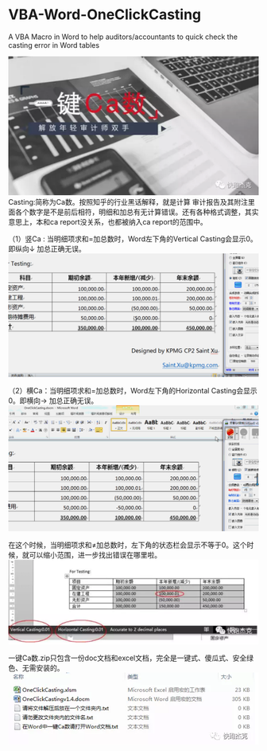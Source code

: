 # VBA-Word-OneClickCasting
A VBA Macro in Word to help auditors/accountants to quick check the casting error in Word tables


![image](https://github.com/saintxu7/VBA-Word-OneClickCasting/blob/master/image.png)
Casting:简称为Ca数。按照知乎的行业黑话解释，就是计算 审计报告及其附注里面各个数字是不是前后相符，明细和加总有无计算错误。还有各种格式调整，其实意思上，本和ca report没关系，也都被纳入ca report的范围中。

（1）竖Ca : 当明细项求和=加总数时，Word左下角的Vertical Casting会显示0。即纵向↓ 加总正确无误。
![image](https://github.com/saintxu7/VBA-Word-OneClickCasting/blob/master/1.gif)

（2）横Ca：当明细项求和=加总数时，Word左下角的Horizontal Casting会显示0。即横向→ 加总正确无误。 
![image](https://github.com/saintxu7/VBA-Word-OneClickCasting/blob/master/2.gif)

在这个时候，当明细项求和≠加总数时，左下角的状态栏会显示不等于0。这个时候，就可以缩小范围，进一步找出错误在哪里啦。     
![image](https://github.com/saintxu7/VBA-Word-OneClickCasting/blob/master/3.png)


一键Ca数.zip只包含一份doc文档和excel文档，完全是一键式、傻瓜式、安全绿色、无需安装的。
![image](https://github.com/saintxu7/VBA-Word-OneClickCasting/blob/master/4.png)
